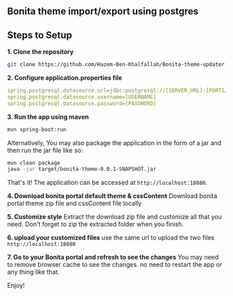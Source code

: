 ## Bonita theme import/export using postgres

## Steps to Setup

**1. Clone the repository** 

```bash
git clone https://github.com/Hazem-Ben-Khalfallah/Bonita-theme-updater.git
```

**2. Configure application.properties file**
```yaml
spring.postgresql.datasource.url=jdbc:postgresql://[SERVER_URL]:[PORT]/[BONITA_DB]
spring.postgresql.datasource.username=[USERNAME]
spring.postgresql.datasource.password=[PASSWORD]
```

**3. Run the app using maven**

```bash
mvn spring-boot:run
```
Alternatively, You may also package the application in the form of a jar and then run the jar file like so:

```bash
mvn clean package
java -jar target/bonita-theme-0.0.1-SNAPSHOT.jar
```


That's it! The application can be accessed at `http://localhost:18080`.

**4. Download bonita portal default theme & cssContent**
Download bonita portal theme zip file and cssContent file locally

**5. Customize style**
Extract the download zip file and customize all that you need. Don't forget to zip the extracted folder when you finish.

**6. upload your customized files**
use the same url to upload the two files `http://localhost:18080`

**7. Go to your Bonita portal and refresh to see the changes**
You may need to remove browser cache to see the changes. no need to restart the app or any thing like that.

Enjoy!
